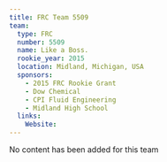 ```yaml
---
title: FRC Team 5509
team:
  type: FRC
  number: 5509
  name: Like a Boss.
  rookie_year: 2015
  location: Midland, Michigan, USA
  sponsors:
    - 2015 FRC Rookie Grant
    - Dow Chemical
    - CPI Fluid Engineering
    - Midland High School
  links:
    Website: 
---
```

No content has been added for this team